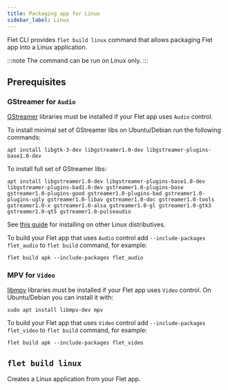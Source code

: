```yaml
---
title: Packaging app for Linux
sidebar_label: Linux
---
```


Flet CLI provides `flet build linux` command that allows packaging Flet app into a Linux application.

:::note
The command can be run on Linux only.
:::

## Prerequisites

### GStreamer for `Audio`

[GStreamer](https://gstreamer.freedesktop.org/) libraries must be installed if your Flet app uses `Audio` control.

To install minimal set of GStreamer libs on Ubuntu/Debian run the following commands:

```
apt install libgtk-3-dev libgstreamer1.0-dev libgstreamer-plugins-base1.0-dev
```

To install full set of GStreamer libs:

```
apt install libgstreamer1.0-dev libgstreamer-plugins-base1.0-dev libgstreamer-plugins-bad1.0-dev gstreamer1.0-plugins-base gstreamer1.0-plugins-good gstreamer1.0-plugins-bad gstreamer1.0-plugins-ugly gstreamer1.0-libav gstreamer1.0-doc gstreamer1.0-tools gstreamer1.0-x gstreamer1.0-alsa gstreamer1.0-gl gstreamer1.0-gtk3 gstreamer1.0-qt5 gstreamer1.0-pulseaudio
```

See [this guide](https://gstreamer.freedesktop.org/documentation/installing/on-linux.html?gi-language=c) for installing on other Linux distributives.

To build your Flet app that uses `Audio` control add `--include-packages flet_audio` to `flet build` command, for example:

```
flet build apk --include-packages flet_audio
```

### MPV for `Video`

[libmpv](https://mpv.io/) libraries must be installed if your Flet app uses `Video` control. On Ubuntu/Debian you can install it with:

```
sudo apt install libmpv-dev mpv
```

To build your Flet app that uses `Video` control add `--include-packages flet_video` to `flet build` command, for example:

```
flet build apk --include-packages flet_video
```

## `flet build linux`

Creates a Linux application from your Flet app.